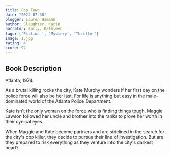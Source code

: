```yaml
---
title: Cop Town
date: "2022-07-30"
blogger: Lauren Hamann
author: Slaughter, Karin
narrator: Early, Kathleen
tags: ['Fiction ', 'Mystery', 'Thriller']
image: 1.jpg
rating: 4
score: 92
---
```



## Book Description

Atlanta, 1974.

As a brutal killing rocks the city, Kate Murphy wonders if her first day on the police force will also be her last. For life is anything but easy in the male-dominated world of the Atlanta Police Department.

Kate isn't the only woman on the force who is finding things tough. Maggie Lawson followed her uncle and brother into the ranks to prove her worth in their cynical eyes.

When Maggie and Kate become partners and are sidelined in the search for the city's cop killer, they decide to pursue their line of investigation. But are they prepared to risk everything as they venture into the city's darkest heart?